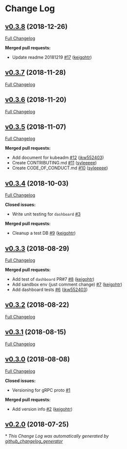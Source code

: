 # Change Log

## [v0.3.8](https://github.com/rekcurd/drucker-parent/tree/v0.3.8) (2018-12-26)
[Full Changelog](https://github.com/rekcurd/drucker-parent/compare/v0.3.7...v0.3.8)

**Merged pull requests:**

- Update readme 20181219 [\#17](https://github.com/rekcurd/drucker-parent/pull/17) ([keigohtr](https://github.com/keigohtr))

## [v0.3.7](https://github.com/rekcurd/drucker-parent/tree/v0.3.7) (2018-11-28)
[Full Changelog](https://github.com/rekcurd/drucker-parent/compare/v0.3.6...v0.3.7)

## [v0.3.6](https://github.com/rekcurd/drucker-parent/tree/v0.3.6) (2018-11-20)
[Full Changelog](https://github.com/rekcurd/drucker-parent/compare/v0.3.5...v0.3.6)

## [v0.3.5](https://github.com/rekcurd/drucker-parent/tree/v0.3.5) (2018-11-07)
[Full Changelog](https://github.com/rekcurd/drucker-parent/compare/v0.3.4...v0.3.5)

**Merged pull requests:**

- Add document for kubeadm [\#12](https://github.com/rekcurd/drucker-parent/pull/12) ([jkw552403](https://github.com/jkw552403))
- Create CONTRIBUTING.md [\#11](https://github.com/rekcurd/drucker-parent/pull/11) ([syleeeee](https://github.com/syleeeee))
- Create CODE\_OF\_CONDUCT.md [\#10](https://github.com/rekcurd/drucker-parent/pull/10) ([syleeeee](https://github.com/syleeeee))

## [v0.3.4](https://github.com/rekcurd/drucker-parent/tree/v0.3.4) (2018-10-03)
[Full Changelog](https://github.com/rekcurd/drucker-parent/compare/v0.3.3...v0.3.4)

**Closed issues:**

- Write unit testing for `dashboard` [\#3](https://github.com/rekcurd/drucker-parent/issues/3)

**Merged pull requests:**

- Cleanup a test DB [\#9](https://github.com/rekcurd/drucker-parent/pull/9) ([keigohtr](https://github.com/keigohtr))

## [v0.3.3](https://github.com/rekcurd/drucker-parent/tree/v0.3.3) (2018-08-29)
[Full Changelog](https://github.com/rekcurd/drucker-parent/compare/v0.3.2...v0.3.3)

**Merged pull requests:**

- Add test of `dashboard` PR\#7 [\#8](https://github.com/rekcurd/drucker-parent/pull/8) ([keigohtr](https://github.com/keigohtr))
- Add sandbox env \(just comment change\) [\#7](https://github.com/rekcurd/drucker-parent/pull/7) ([keigohtr](https://github.com/keigohtr))
- Add dashboard tests [\#6](https://github.com/rekcurd/drucker-parent/pull/6) ([jkw552403](https://github.com/jkw552403))

## [v0.3.2](https://github.com/rekcurd/drucker-parent/tree/v0.3.2) (2018-08-22)
[Full Changelog](https://github.com/rekcurd/drucker-parent/compare/v0.3.1...v0.3.2)

## [v0.3.1](https://github.com/rekcurd/drucker-parent/tree/v0.3.1) (2018-08-15)
[Full Changelog](https://github.com/rekcurd/drucker-parent/compare/v0.3.0...v0.3.1)

## [v0.3.0](https://github.com/rekcurd/drucker-parent/tree/v0.3.0) (2018-08-08)
[Full Changelog](https://github.com/rekcurd/drucker-parent/compare/v0.2.0...v0.3.0)

**Closed issues:**

- Versioning for gRPC proto [\#1](https://github.com/rekcurd/drucker-parent/issues/1)

**Merged pull requests:**

- Add version info [\#2](https://github.com/rekcurd/drucker-parent/pull/2) ([keigohtr](https://github.com/keigohtr))

## [v0.2.0](https://github.com/rekcurd/drucker-parent/tree/v0.2.0) (2018-07-25)


\* *This Change Log was automatically generated by [github_changelog_generator](https://github.com/skywinder/Github-Changelog-Generator)*